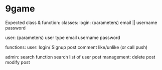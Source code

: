 # 9game
Expected class & function:
classes:
  login:
    (parameters)
    email || username
    password

  user:
    (parameters)
    user type
    email
    username
    password
 
functions:
  user:
    login/ Signup
    post
    comment
    like/unlike (or call push)
  
  admin:
    search function
      search list of user
    post management:
      delete post
      modify post
  
  
